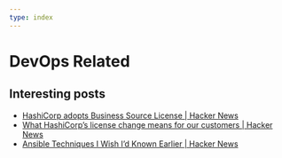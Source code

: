 ```yaml
---
type: index
---
```


# DevOps Related

## Interesting posts

- [HashiCorp adopts Business Source License \| Hacker News](https://news.ycombinator.com/item?id=37081306)
- [What HashiCorp’s license change means for our customers \| Hacker News](https://news.ycombinator.com/item?id=37088548)
- [Ansible Techniques I Wish I’d Known Earlier \| Hacker News](https://news.ycombinator.com/item?id=28327694)
